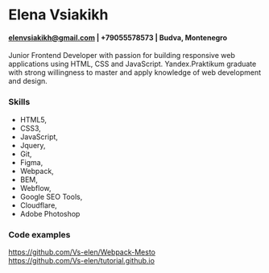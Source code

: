# Elena Vsiakikh
#### <elenvsiakikh@gmail.com> | +79055578573 | Budva, Montenegro
Junior Frontend Developer with passion for building responsive web applications using HTML, CSS and JavaScript. Yandex.Praktikum graduate with strong willingness to master and apply knowledge of web development and design.
### Skills
* HTML5, 
* CSS3, 
* JavaScript,
* Jquery, 
* Git, 
* Figma, 
* Webpack, 
* BEM,
* Webflow,
* Google SEO Tools,
* Cloudflare,
* Adobe Photoshop
### Code examples
<https://github.com/Vs-elen/Webpack-Mesto>  
<https://github.com/Vs-elen/tutorial.github.io>